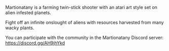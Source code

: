 Martionatany is a farming twin-stick shooter with an atari art style set on alien infested planets.

Fight off an infinite onslought of aliens with resources harvested from many wacky plants.

You can participate with the community in the Martionatany Discord server: https://discord.gg/AH9jhYkd
